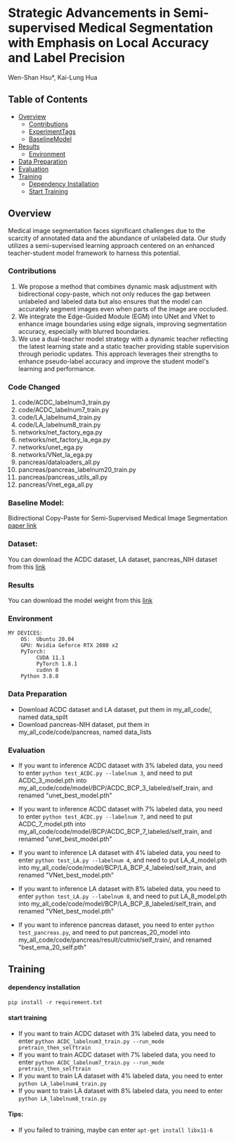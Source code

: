 # Strategic Advancements in Semi-supervised Medical Segmentation with Emphasis on Local Accuracy and Label Precision
  
  Wen-Shan Hsu*, Kai-Lung Hua

</div>


## Table of Contents
- [Overview](#overview)
  - [Contributions](#contributions)
  - [ExperimentTags](#experiments-tags-todo-tree)
  - [BaselineModel](#baseline-model)
- [Results](#results)
  - [Environment](#environment)
- [Data Preparation](#data-preparation)
- [Evaluation](#kitti-evaluation)
- [Training](#training)
  - [Dependency Installation](#dependency-installation)
  - [Start Training](#start-training)

## Overview
Medical image segmentation faces significant challenges due to the scarcity of annotated data and the abundance of unlabeled data. Our study utilizes a semi-supervised learning approach centered on an enhanced teacher-student model framework to harness this potential.

### Contributions
1. We propose a method that combines dynamic mask adjustment with bidirectional copy-paste, which not only reduces the gap between unlabeled and labeled data but also ensures that the model can accurately segment images even when parts of the image are occluded.
2. We integrate the Edge-Guided Module (EGM) into UNet and VNet to enhance image boundaries using edge signals, improving segmentation accuracy, especially with blurred boundaries.
3. We use a dual-teacher model strategy with a dynamic teacher reflecting the latest learning state and a static teacher providing stable supervision through periodic updates. This approach leverages their strengths to enhance pseudo-label accuracy and improve the student model's learning and performance.

### Code Changed
1. code/ACDC_labelnum3_train.py
2. code/ACDC_labelnum7_train.py
3. code/LA_labelnum4_train.py
4. code/LA_labelnum8_train.py
5. networks/net_factory_ega.py
6. networks/net_factory_la_ega.py
7. networks/unet_ega.py
8. networks/VNet_la_ega.py
9. pancreas/dataloaders_all.py
10. pancreas/pancreas_labelnum20_train.py
11. pancreas/pancreas_utils_all.py
12. pancreas/Vnet_ega_all.py


### Baseline Model:
Bidirectional Copy-Paste for Semi-Supervised Medical Image Segmentation [paper link](https://arxiv.org/abs/2305.00673)

### Dataset:
You can download the ACDC dataset, LA dataset, pancreas_NIH dataset from this [link](https://drive.google.com/drive/folders/1ePzJ4OOgc4het369iFXlPTyFwLsguQGg?usp=sharing)

### Results
You can download the model weight from this [link](https://drive.google.com/drive/folders/1DMPWVQdXP1Zicieua1mj08eSBRmjoCL9?usp=sharing)

### Environment
```
MY DEVICES:
    OS:  Ubuntu 20.04
    GPU: Nvidia Geforce RTX 2080 x2
    PyTorch:
         CUDA 11.1
         PyTorch 1.8.1
         cudnn 8
    Python 3.8.8
```

### Data Preparation
- Download ACDC dataset and LA dataset, put them in my_all_code/, named data_spilt
- Download pancreas-NIH dataset, put them in my_all_code/code/pancreas, named data_lists



### Evaluation
* If you want to inference ACDC dataset with 3% labeled data, you need to enter ```python test_ACDC.py --labelnum 3```, and need to put ACDC_3_model.pth into my_all_code/code/model/BCP/ACDC_BCP_3_labeled/self_train, and renamed "unet_best_model.pth"

* If you want to inference ACDC dataset with 7% labeled data, you need to enter ```python test_ACDC.py --labelnum 7```, and need to put ACDC_7_model.pth into my_all_code/code/model/BCP/ACDC_BCP_7_labeled/self_train, and renamed "unet_best_model.pth"

* If you want to inference LA dataset with 4% labeled data, you need to enter ```python test_LA.py --labelnum 4```, and need to put LA_4_model.pth into my_all_code/code/model/BCP/LA_BCP_4_labeled/self_train, and renamed "VNet_best_model.pth"

* If you want to inference LA dataset with 8% labeled data, you need to enter ```python test_LA.py --labelnum 8```, and need to put LA_8_model.pth into my_all_code/code/model/BCP/LA_BCP_8_labeled/self_train, and renamed "VNet_best_model.pth"

* If you want to inference pancreas dataset, you need to enter ```python test_pancreas.py```, and need to put pancreas_20_model into my_all_code/code/pancreas/result/cutmix/self_train/, and renamed "best_ema_20_self.pth"



## Training
#### dependency installation 
    pip install -r requirement.txt
    
#### start training
* If you want to train ACDC dataset with 3% labeled data, you need to enter ```python ACDC_labelnum3_train.py --run_mode pretrain_then_selftrain```
* If you want to train ACDC dataset with 7% labeled data, you need to enter ```python ACDC_labelnum7_train.py --run_mode pretrain_then_selftrain```
* If you want to train LA dataset with 4% labeled data, you need to enter ```python LA_labelnum4_train.py ```
* If you want to train LA dataset with 8% labeled data, you need to enter ```python LA_labelnum8_train.py ```

#### Tips:
* If you failed to training, maybe can enter ```apt-get install libx11-6```
